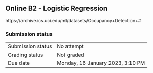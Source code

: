<h2>Online B2 - Logistic Regression</h2>https://archive.ics.uci.edu/ml/datasets/Occupancy+Detection+#

<h3>Submission status</h3><table>
<tbody><tr>
<td>Submission status</td>
<td>No attempt</td>
</tr>
<tr>
<td>Grading status</td>
<td>Not graded</td>
</tr>
<tr>
<td>Due date</td>
<td>Monday, 16 January 2023, 3:10 PM</td>
</tr>

</tbody>
</table>



